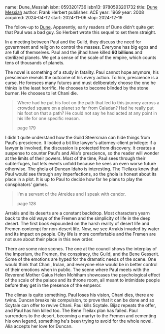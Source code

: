 name: Dune_Messiah
isbn: 0593201736
isbn13: 9780593201732
title: [Dune Messiah](https://a.co/d/3rddoTy)
author: Frank Herbert
publisher: ACE
year: 1969
year: 2008
acquired: 2024-04-12
start: 2024-11-06
stop: 2024-12-19

The follow-up to [Dune](#Dune).  Apparently, early readers of Dune didn't quite
get that Paul was a bad guy.  So Herbert wrote this sequel to set them straight.

In a meeting between Paul and the Guild, they discuss the need for government
and religion to control the masses.  Everyone has big egos and are full of
themselves.  Paul and the jihad have killed **60 billions** and sterilized
planets.  We get a sense of the scale of the empire, which counts tens of
thousands of planets.

The novel is something of a study in fatality.  Paul cannot hope anymore; his
prescience reveals the outcome of his every action.  To him, prescience is a
curse.  He foresees many futures and must deliberately choose the one he thinks
is the least horrific.  He chooses to become blinded by the stone burner.  He
chooses to let Chani die.

> Where had he put his foot on the path that led to this journey across a
> crowded square on a planet so far from Caladan?  Had he really put his foot on
> that a path?  He could not say he had acted at any point in his life for one
> specific reason.
> <footer>page 179</footer>

I didn't quite understand how the Guild Steersman can hide things from Paul's
prescience.  It looked a bit like lawyer's attorney-client privilege: if a
lawyer is involved, the discussion is protected from discovery.  It creates a
suspense to counter Paul's and Alia's prescience, so the reader will wonder at
the limits of their powers.  Most of the time, Paul sees through their
subterfuges, but lets events unfold because he sees an even worse future
otherwise.  The ghola of Duncan Idaho is interesting.  The Tleilaxu knew that
Paul would see through any imperfections, so the ghola is honest about its place
in a plot.  It is up to Paul to decide how far he plans to play the
conspirators' games.

> I'm a servant of the Atreides and I speak with candor.
> <footer>page 128</footer>

Arrakis and its deserts are a constant backdrop.  Most characters yearn back to
the old ways of the Fremen and the simplicity of life in the deep desert.  The
first book expounded on the harsh reality of desert life and Fremen contempt for
non-desert life.  Now, we see Arrakis invaded by water and its impact on people.
City life is more comfortable and the Fremen are not sure about their place in
this new order.

There are some nice scenes.  The one at the council shows the interplay of the
Imperium, the Fremen, the conspiracy, the Guild, and the Bene Gesserit.  Some of
the emotions are hyped for the dramatic needs of the scene.  One would think
that Chani, Irulan, and everyone else would be in better control of their
emotions when in public.  The scene where Paul meets with the Reverend Mother
Gaius Helen Mohiham showcases the psychological effect of the scale of the
palace and its throne room, all meant to intimidate people before they get in
the presence of the emperor.

The climax is quite something.  Paul loses his vision, Chani dies, there are
twins.  Duncan breaks his compulsion, to prove that it can be done and so
Scytale can offer to revive Chani.  Paul kills Scytale.  Bijaz repeats the
offer, and Paul has him killed too.  The Bene Tleilax plan has failed.  Paul
surrenders to the desert, becoming a martyr to the Fremen and cementing his own
legend, something he's been trying to avoid for the whole novel.  Alia accepts
her love for Duncan.
